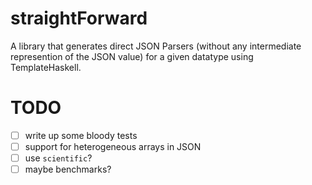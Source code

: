 # straightForward
A library that generates direct JSON Parsers (without any intermediate represention of the JSON value) for a given datatype using TemplateHaskell.


# TODO
- [ ] write up some bloody tests
- [ ] support for heterogeneous arrays in JSON
- [ ] use `scientific`?
- [ ] maybe benchmarks?
